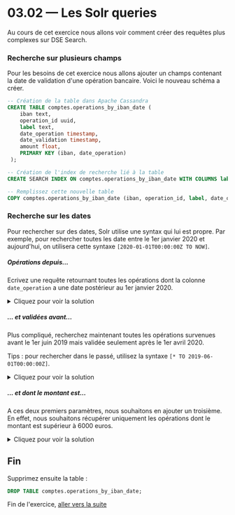 # 03.02 — Les Solr queries

Au cours de cet exercice nous allons voir comment créer des requêtes plus complexes sur DSE Search.

### Recherche sur plusieurs champs

Pour les besoins de cet exercice nous allons ajouter un champs contenant la date de validation d'une opération bancaire. Voici le nouveau schéma a créer.
```sql
-- Création de la table dans Apache Cassandra
CREATE TABLE comptes.operations_by_iban_date (
    iban text,
    operation_id uuid,
    label text,
    date_operation timestamp,
    date_validation timestamp,
    amount float,
    PRIMARY KEY (iban, date_operation)
 );

-- Création de l'index de recherche lié à la table
CREATE SEARCH INDEX ON comptes.operations_by_iban_date WITH COLUMNS label, date_operation, date_validation, amount;

-- Remplissez cette nouvelle table 
COPY comptes.operations_by_iban_date (iban, operation_id, label, date_operation, date_validation, amount) FROM '100iban_operations_with_validation_date.csv' WITH HEADER=true AND DELIMITER=';';
```

### Recherche sur les dates
Pour rechercher sur des dates, Solr utilise une syntax qui lui est propre. Par exemple, pour rechercher toutes les date entre le 1er janvier 2020 et aujourd'hui, on utilisera cette syntaxe `[2020-01-01T00:00:00Z TO NOW]`.

##### Opérations depuis...
Ecrivez une requête retournant toutes les opérations dont la colonne `date_operation` a une date postérieur au 1er janvier 2020.

<details>
    <summary>Cliquez pour voir la solution</summary>
    
```sql
SELECT * FROM comptes.operations_by_iban_date WHERE solr_query='date_validation:[2020-01-01T00:00:00Z TO NOW]';
```

</details>

##### ... et validées avant...
Plus compliqué, recherchez maintenant toutes les opérations survenues avant le 1er juin 2019 mais validée seulement après le 1er avril 2020. 

Tips : pour rechercher dans le passé, utilisez la syntaxe `[* TO 2019-06-01T00:00:00Z]`.

<details>
    <summary>Cliquez pour voir la solution</summary>
    
```sql
SELECT * FROM comptes.operations_by_iban_date WHERE solr_query='date_validation:[2020-04-01T00:00:00Z TO NOW] AND date_operation:[* TO 2019-06-01T00:00:00Z]';
```

</details>

##### ... et dont le montant est...
A ces deux premiers paramètres, nous souhaitons en ajouter un troisième. En effet, nous souhaitons récupérer uniquement les opérations dont le montant est supérieur à 6000 euros.

<details>
    <summary>Cliquez pour voir la solution</summary>
    
```sql
SELECT * FROM comptes.operations_by_iban_date WHERE solr_query='date_validation:[2020-04-01T00:00:00Z TO NOW] AND date_operation:[* TO 2019-06-01T00:00:00Z] AND amount:[6000 TO *]';
```

</details>


## Fin

Supprimez ensuite la table :
```sql
DROP TABLE comptes.operations_by_iban_date;
```

Fin de l'exercice, [aller vers la suite](03.02.Solr_queries.md)